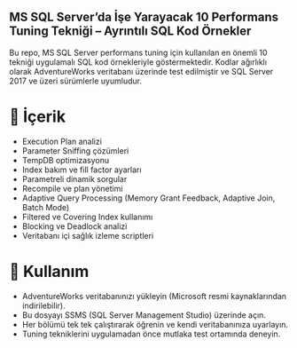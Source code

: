 ## MS SQL Server’da  İşe Yarayacak 10 Performans Tuning Tekniği – Ayrıntılı SQL Kod Örnekler


Bu repo, MS SQL Server performans tuning için kullanılan en önemli 10 tekniği uygulamalı SQL kod örnekleriyle göstermektedir. Kodlar ağırlıklı olarak AdventureWorks veritabanı üzerinde test edilmiştir ve SQL Server 2017 ve üzeri sürümlerle uyumludur.

# 📌 İçerik

- Execution Plan analizi
- Parameter Sniffing çözümleri
- TempDB optimizasyonu
- Index bakım ve fill factor ayarları
- Parametreli dinamik sorgular
- Recompile ve plan yönetimi
- Adaptive Query Processing (Memory Grant Feedback, Adaptive Join, Batch Mode)
- Filtered ve Covering Index kullanımı
- Blocking ve Deadlock analizi
- Veritabanı içi sağlık izleme scriptleri

# 🚀 Kullanım

- AdventureWorks veritabanınızı yükleyin (Microsoft resmi kaynaklarından indirilebilir).
- Bu dosyayı SSMS (SQL Server Management Studio) üzerinde açın.
- Her bölümü tek tek çalıştırarak öğrenin ve kendi veritabanınıza uyarlayın.
- Tuning tekniklerini uygulamadan önce mutlaka test ortamında deneyin.
